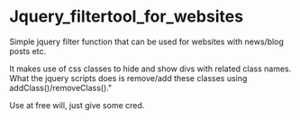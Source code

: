 # Jquery_filtertool_for_websites

Simple jquery filter function that can be used for websites with news/blog posts etc.

It makes use of css classes to hide and show divs with related class names. What the jquery scripts does is remove/add these classes using addClass()/removeClass()."

Use at free will, just give some cred.
